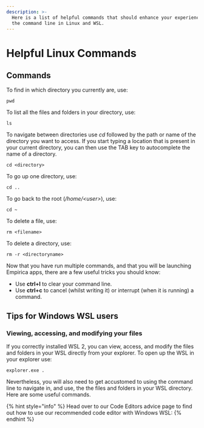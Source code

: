 ```yaml
---
description: >-
  Here is a list of helpful commands that should enhance your experience with
  the command line in Linux and WSL.
---
```


# Helpful Linux Commands

## Commands

To find in which directory you currently are, use:

```
pwd
```

To list all the files and folders in your directory, use:

```
ls
```

To navigate between directories use _cd_ followed by the path or name of the directory you want to access. If you start typing a location that is present in your current directory, you can then use the TAB key to autocomplete the name of a directory.

```
cd <directory>
```

To go up one directory, use:

```
cd ..
```

To go back to the root (_/home/\<user>_), use:

```
cd ~
```

To delete a file, use:

```
rm <filename>
```

To delete a directory, use:

```
rm -r <directoryname>
```

Now that you have run multiple commands, and that you will be launching Empirica apps, there are a few useful tricks you should know:

* Use **ctrl+l** to clear your command line.
* Use **ctrl+c** to cancel (whilst writing it) or interrupt (when it is running) a command.

## Tips for Windows WSL users

### Viewing, accessing, and modifying your files

If you correctly installed WSL 2, you can view, access, and modify the files and folders in your WSL directly from your explorer. To open up the WSL in your explorer use:

```
explorer.exe .
```

Nevertheless, you will also need to get accustomed to using the command line to navigate in, and use, the the files and folders in your WSL directory. Here are some useful commands.

{% hint style="info" %}
Head over to our Code Editors advice page to find out how to use our recommended code editor with Windows WSL:
{% endhint %}
